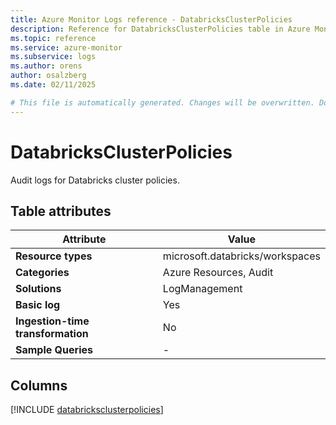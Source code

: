 ```yaml
---
title: Azure Monitor Logs reference - DatabricksClusterPolicies
description: Reference for DatabricksClusterPolicies table in Azure Monitor Logs.
ms.topic: reference
ms.service: azure-monitor
ms.subservice: logs
ms.author: orens
author: osalzberg
ms.date: 02/11/2025

# This file is automatically generated. Changes will be overwritten. Do not change this file directly.
---
```


# DatabricksClusterPolicies

Audit logs for Databricks cluster policies.


## Table attributes

|Attribute|Value|
|---|---|
|**Resource types**|microsoft.databricks/workspaces|
|**Categories**|Azure Resources, Audit|
|**Solutions**| LogManagement|
|**Basic log**|Yes|
|**Ingestion-time transformation**|No|
|**Sample Queries**|-|



## Columns
  
[!INCLUDE [databricksclusterpolicies](~/reusable-content/ce-skilling/azure/includes/azure-monitor/reference/tables/databricksclusterpolicies-include.md)]

